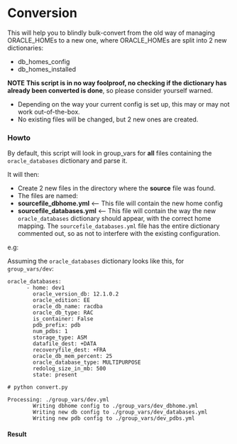 # Conversion

This will help you to blindly bulk-convert from the old way of managing ORACLE_HOMEs to a new one, where ORACLE_HOMEs are split into 2 new dictionaries:

- db_homes_config
- db_homes_installed


**NOTE**
**This script is in no way foolproof, no checking if the dictionary has already been converted is done**, so please consider yourself warned.

- Depending on the way your current config is set up, this may or may not work out-of-the-box.
- No existing files will be changed, but 2 new ones are created.


### Howto

By default, this script will look in group_vars for **all** files containing the `oracle_databases` dictionary and parse it.

It will then:

- Create 2 new files in the directory where the **source** file was found.
- The files are named:
- **sourcefile_dbhome.yml**            <-- This file will contain the new home config
- **sourcefile_databases.yml**         <-- This file will contain the way the new `oracle_databases` dictionary should appear, with the correct home mapping.
The `sourcefile_databases.yml` file has the entire dictionary commented out, so as not to interfere with the existing configuration.
   

e.g:

Assuming the `oracle_databases` dictionary looks like this, for `group_vars/dev`:

```
oracle_databases:
      - home: dev1
        oracle_version_db: 12.1.0.2
        oracle_edition: EE
        oracle_db_name: racdba
        oracle_db_type: RAC
        is_container: False
        pdb_prefix: pdb
        num_pdbs: 1
        storage_type: ASM
        datafile_dest: +DATA
        recoveryfile_dest: +FRA
        oracle_db_mem_percent: 25
        oracle_database_type: MULTIPURPOSE
        redolog_size_in_mb: 500
        state: present
```
     
```
# python convert.py

Processing: ./group_vars/dev.yml 
        Writing dbhome config to ./group_vars/dev_dbhome.yml 
        Writing new db config to ./group_vars/dev_databases.yml 
        Writing new pdb config to ./group_vars/dev_pdbs.yml 
```


#### Result
